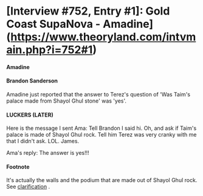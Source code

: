 # [Interview #752, Entry #1]: Gold Coast SupaNova - Amadine](https://www.theoryland.com/intvmain.php?i=752#1)

#### Amadine

#### Brandon Sanderson

Amadine just reported that the answer to Terez's question of 'Was Taim's palace made from Shayol Ghul stone' was 'yes'.

#### LUCKERS (LATER)

Here is the message I sent Ama: Tell Brandon I said hi. Oh, and ask if Taim's palace is made of Shayol Ghul rock. Tell him Terez was very cranky with me that I didn't ask. LOL. James.

Ama's reply: The answer is yes!!!

#### Footnote

It's actually the walls and the podium that are made out of Shayol Ghul rock. See
[clarification](http://www.theoryland.com/intvmain.php?i=753#2)
.

